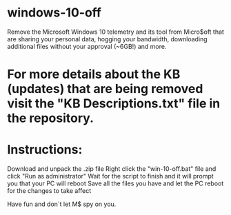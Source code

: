 # windows-10-off
Remove the Microsoft Windows 10 telemetry and its tool from Micro$oft that are sharing your personal data, hogging your bandwidth, downloading additional files without your approval (~6GB!) and more.

# For more details about the KB (updates) that are being removed visit the "KB Descriptions.txt" file in the repository.

# Instructions:
  Download and unpack the .zip file
  Right click the "win-10-off.bat" file and click "Run as administrator"
  Wait for the script to finish and it will prompt you that your PC will reboot
  Save all the files you have and let the PC reboot for the changes to take affect

Have fun and don`t let M$ spy on you.
